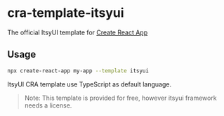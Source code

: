 # cra-template-itsyui

The official ItsyUI template for [Create React App](https://github.com/facebook/create-react-app)

## Usage

```sh
npx create-react-app my-app --template itsyui
```

ItsyUI CRA template use TypeScript as default language.

> Note: This template is provided for free, however itsyui framework needs a license.
